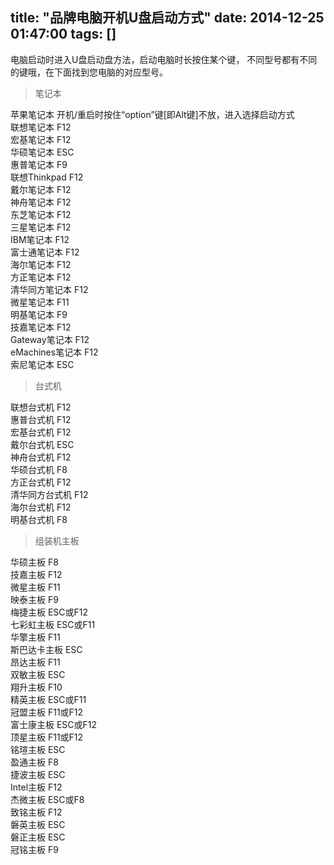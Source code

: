 title: "品牌电脑开机U盘启动方式"
date: 2014-12-25 01:47:00
tags: []
---
电脑启动时进入U盘启动盘方法，启动电脑时长按住某个键，
不同型号都有不同的键哦，在下面找到您电脑的对应型号。
>笔记本

苹果笔记本 开机/重启时按住“option”键[即Alt键]不放，进入选择启动方式  
联想笔记本 F12  
宏基笔记本 F12  
华硕笔记本 ESC  
惠普笔记本 F9  
联想Thinkpad F12  
戴尔笔记本 F12  
神舟笔记本 F12  
东芝笔记本 F12  
三星笔记本 F12  
IBM笔记本 F12  
富士通笔记本 F12  
海尔笔记本 F12  
方正笔记本 F12  
清华同方笔记本 F12  
微星笔记本 F11  
明基笔记本 F9  
技嘉笔记本 F12  
Gateway笔记本 F12  
eMachines笔记本 F12  
索尼笔记本 ESC  

>台式机

联想台式机 F12  
惠普台式机 F12  
宏基台式机 F12  
戴尔台式机 ESC  
神舟台式机 F12  
华硕台式机 F8  
方正台式机 F12  
清华同方台式机 F12  
海尔台式机 F12  
明基台式机 F8  

>组装机主板

华硕主板 F8  
技嘉主板 F12  
微星主板 F11  
映泰主板 F9  
梅捷主板 ESC或F12  
七彩虹主板 ESC或F11  
华擎主板 F11  
斯巴达卡主板 ESC  
昂达主板 F11  
双敏主板 ESC  
翔升主板 F10  
精英主板 ESC或F11  
冠盟主板 F11或F12  
富士康主板 ESC或F12  
顶星主板 F11或F12  
铭瑄主板 ESC  
盈通主板 F8  
捷波主板 ESC  
Intel主板 F12  
杰微主板 ESC或F8  
致铭主板 F12  
磐英主板 ESC  
磐正主板 ESC  
冠铭主板 F9  
